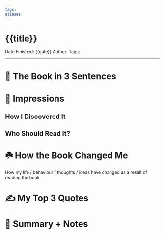 ```yaml
---
tags:
aliases:
---
```


# {{title}}

Date Finished: {{date}}
Author:
Tags: 

---
# 🚀 The Book in 3 Sentences

# 🎨 Impressions

## How I Discovered It

## Who Should Read It?

# ☘️ How the Book Changed Me

How my life / behaviour / thoughts / ideas have changed as a result of reading the book.

# ✍️ My Top 3 Quotes

# 📒 Summary + Notes
